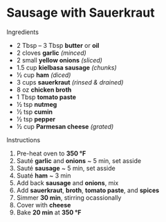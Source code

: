 # Sausage with Sauerkraut

Ingredients

* 2 Tbsp – 3 Tbsp **butter** or **oil**
* 2 cloves **garlic** *(minced)*
* 2 small **yellow onions** *(sliced)*
* 1.5 cup **kielbasa sausage** *(chunks)*
* 1⁄2 cup **ham** *(diced)*
* 3 cups **sauerkraut** *(rinsed & drained)*
* 8 oz **chicken broth**
* 1 Tbsp **tomato paste**
* 1⁄2 tsp **nutmeg**
* 1⁄2 tsp **cumin**
* 1⁄2 tsp **pepper**
* 1⁄2 cup **Parmesan cheese** *(grated)*

Instructions

1. Pre-heat oven to **350 °F**
1. Sauté **garlic** and **onions** ~ 5 min, set asside
1. Sauté **sausage** ~ 5 min, set asside
1. Suaté **ham** ~ 3 min
1. Add back **sausage** and **onions**, mix
1. Add **sauerkraut**, **broth**, **tomato paste**, and **spices**
1. Simmer **30 min**, stirring ocassionally
1. Cover with **cheese**
1. Bake **20 min** at **350 °F**
